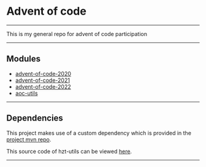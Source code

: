 # Advent of code

---

This is my general repo for advent of code participation

---

## Modules

- [advent-of-code-2020](advent-of-code-2020/README.md)
- [advent-of-code-2021](advent-of-code-2021/README.md)
- [advent-of-code-2022](advent-of-code-2022/README.md)
- [aoc-utils](aoc-utils/README.md)

---

## Dependencies

This project makes use of a custom dependency which is provided in the [project mvn repo](_project-mvn-repo).

This source code of hzt-utils can be viewed [here](https://github.com/hanszt/hzt-utils/tree/java-17-version).

---

